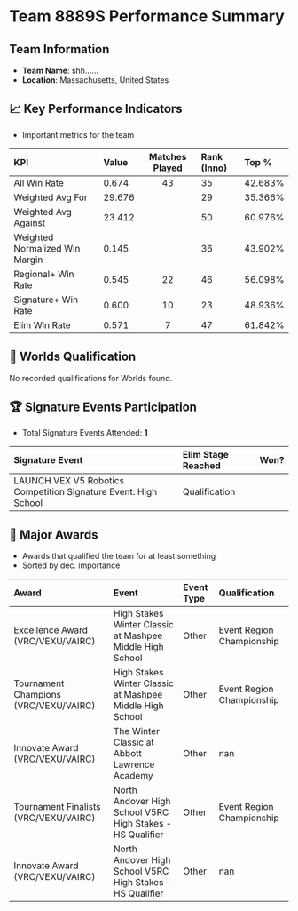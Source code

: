 # Team 8889S Performance Summary

##  Team Information
- **Team Name**: shh......
- **Location**: Massachusetts, United States

## 📈 Key Performance Indicators
- Important metrics for the team

| KPI | Value | Matches Played | Rank (Inno) | Top % |
|:---|:-----|:--------------:|:----|:-----|
| All Win Rate | 0.674 | 43 | 35 | 42.683% |
| Weighted Avg For | 29.676 |  | 29 | 35.366% |
| Weighted Avg Against | 23.412 |  | 50 | 60.976% |
| Weighted Normalized Win Margin | 0.145 |  | 36 | 43.902% |
| Regional+ Win Rate | 0.545 | 22 | 46 | 56.098% |
| Signature+ Win Rate | 0.600 | 10 | 23 | 48.936% |
| Elim Win Rate | 0.571 | 7 | 47 | 61.842% |


## 🎯 Worlds Qualification
No recorded qualifications for Worlds found.

## 🏆 Signature Events Participation
- Total Signature Events Attended: **1**

| Signature Event | Elim Stage Reached | Won? |
|:----------------|:-------------------|:----|
| LAUNCH VEX V5 Robotics Competition Signature Event: High School | Qualification |  |


## 🥇 Major Awards
- Awards that qualified the team for at least something
- Sorted by dec. importance

| Award | Event | Event Type | Qualification |
|:------|:------|:-----------|:--------------|
| Excellence Award (VRC/VEXU/VAIRC) | High Stakes Winter Classic at Mashpee Middle High School | Other | Event Region Championship |
| Tournament Champions (VRC/VEXU/VAIRC) | High Stakes Winter Classic at Mashpee Middle High School | Other | Event Region Championship |
| Innovate Award (VRC/VEXU/VAIRC) | The Winter Classic at Abbott Lawrence Academy | Other | nan |
| Tournament Finalists (VRC/VEXU/VAIRC) | North Andover High School V5RC High Stakes - HS Qualifier | Other | Event Region Championship |
| Innovate Award (VRC/VEXU/VAIRC) | North Andover High School V5RC High Stakes - HS Qualifier | Other | nan |

